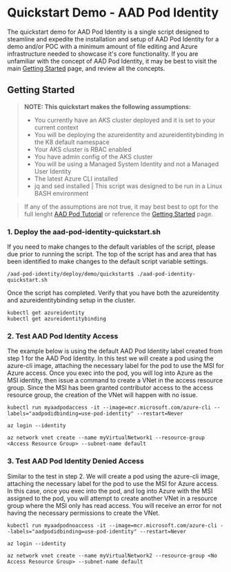 # Quickstart Demo - AAD Pod Identity

The quickstart demo for AAD Pod Identity is a single script designed to steamline and expedite the installation and setup of AAD Pod Identity for a demo and/or POC with a minimum amount of file editing and Azure infrastructure needed to showcase it's core functionality. If you are unfamiliar with the concept of AAD Pod Identity, it may be best to visit the main [Getting Started](https://github.com/Azure/aad-pod-identity#getting-started) page, and review all the concepts.

## Getting Started
> **NOTE: This quickstart makes the following assumptions:**
> * You currently have an AKS cluster deployed and it is set to your current context
> * You will be deploying the azureidentity and azureidentitybinding in the K8 default namespace
> * Your AKS cluster is RBAC enabled
> * You have admin config of the AKS cluster
> * You will be using a Managed System Identity and not a Managed User Identity
> * The latest Azure CLI installed
> * jq and sed installed | This script was designed to be run in a Linux BASH environment

> If any of the assumptions are not true, it may best best to opt for the full lenght [AAD Pod Tutorial](https://github.com/Azure/aad-pod-identity/tree/master/docs/tutorial#aad-pod-identity-tutorial) or reference the [Getting Started](https://github.com/Azure/aad-pod-identity#getting-started) page.

### 1. Deploy the aad-pod-identity-quickstart.sh
If you need to make changes to the default variables of the script, please due prior to running the script. The top of the script has and area that has been identified to make changes to the default script variable settings.

```
/aad-pod-identity/deploy/demo/quickstart$ ./aad-pod-identity-quickstart.sh
```

Once the script has completed. Verify that you have both the azureidentity and azureidentitybinding setup in the cluster.
```
kubectl get azureidentity
kubectl get azureidentitybinding
```

### 2. Test AAD Pod Identity Access
The example below is using the default AAD Pod Identity label created from step 1 for the AAD Pod Identity. In this test we will create a pod using the azure-cli image, attaching the necessary label for the pod to use the MSI for Azure access. Once you exec into the pod, you will log into Azure as the MSI identity, then issue a command to create a VNet in the access resource group. Since the MSI has been granted contributor access to the access resource group, the creation of the VNet will happen with no issue.
```
kubectl run myaadpodaccess -it --image=mcr.microsoft.com/azure-cli --labels="aadpodidbinding=use-pod-identity" --restart=Never

az login --identity

az network vnet create --name myVirtualNetwork1 --resource-group <Access Resource Group> --subnet-name default
```
### 3. Test AAD Pod Identity Denied Access
Similar to the test in step 2. We will create a pod using the azure-cli image, attaching the necessary label for the pod to use the MSI for Azure access. In this case, once you exec into the pod, and log into Azure with the MSI assigned to the pod, you will attempt to create another VNet in a resource group where the MSI only has read access. You will receive an error for not having the necessary permissions to create the VNet.
```
kubectl run myaadpodnoaccess -it --image=mcr.microsoft.com/azure-cli --labels="aadpodidbinding=use-pod-identity" --restart=Never

az login --identity

az network vnet create --name myVirtualNetwork2 --resource-group <No Access Resource Group> --subnet-name default
```
